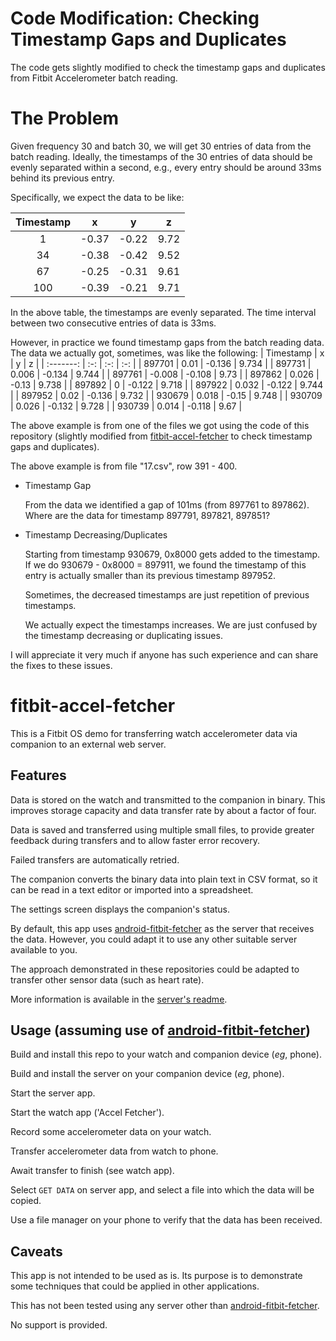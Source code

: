 # Code Modification: Checking Timestamp Gaps and Duplicates
The code gets slightly modified to check the timestamp gaps and duplicates from Fitbit Accelerometer batch reading.

# The Problem
Given frequency 30 and batch 30, we will get 30 entries of data from the batch reading. Ideally, the timestamps of
the 30 entries of data should be evenly separated within a second, e.g., every entry should be around 33ms behind
its previous entry. 

Specifically, we expect the data to be like:

| Timestamp | x | y | z |
| :-------: | :-: | :-: | :-: |
| 1 | -0.37 | -0.22 | 9.72 |
| 34 | -0.38 | -0.42 | 9.52 |
| 67 | -0.25 | -0.31 | 9.61 |
| 100 | -0.39 | -0.21 | 9.71 |

In the above table, the timestamps are evenly separated. The time interval between two consecutive entries of data is 33ms.

However, in practice we found timestamp gaps from the batch reading data. The data we actually got, sometimes, was like the following:
| Timestamp | x | y | z |
| :-------: | :-: | :-: | :-: |
| 897701 | 0.01 | -0.136 | 9.734 |
| 897731 | 0.006 | -0.134 | 9.744 |
| 897761 | -0.008 | -0.108 | 9.73 |
| 897862 | 0.026 | -0.13 | 9.738 |
| 897892 | 0 | -0.122 | 9.718 |
| 897922 | 0.032 | -0.122 | 9.744 |
| 897952 | 0.02 | -0.136 | 9.732 |
| 930679 | 0.018 | -0.15 | 9.748 |
| 930709 | 0.026 | -0.132 | 9.728 |
| 930739 | 0.014 | -0.118 | 9.67 |

The above example is from one of the files we got using the code of this repository (slightly modified from [fitbit-accel-fetcher](https://github.com/gondwanasoft/fitbit-accel-fetcher) to check timestamp gaps and duplicates). 

The above example is from file "17.csv", row 391 - 400. 

- Timestamp Gap
  
   From the data we identified a gap of 101ms (from 897761 to 897862). Where are the data for timestamp 897791, 897821, 897851?

- Timestamp Decreasing/Duplicates 

  Starting from timestamp 930679, 0x8000 gets added to the timestamp. If we do 930679 - 0x8000 = 897911, we found the timestamp of this entry is actually smaller than its previous timestamp 897952. 

  Sometimes, the decreased timestamps are just repetition of previous timestamps.

  We actually expect the timestamps increases. We are just confused by the timestamp decreasing or duplicating issues.

I will appreciate it very much if anyone has such experience and can share the fixes to these issues.

# fitbit-accel-fetcher
This is a Fitbit OS demo for transferring watch accelerometer data via companion to an external web server.

Features
-
Data is stored on the watch and transmitted to the companion in binary. This improves storage capacity and data transfer rate by about a factor of four.

Data is saved and transferred using multiple small files, to provide greater feedback during transfers and to allow faster error recovery.

Failed transfers are automatically retried.

The companion converts the binary data into plain text in CSV format, so it can be read in a text editor or imported into a spreadsheet.

The settings screen displays the companion's status.

By default, this app uses [android-fitbit-fetcher](https://github.com/gondwanasoft/android-fitbit-fetcher) as the server that receives the data. However, you could adapt it to use any other suitable server available to you.

The approach demonstrated in these repositories could be adapted to transfer other sensor data (such as heart rate).

More information is available in the [server's readme](https://github.com/gondwanasoft/android-fitbit-fetcher/blob/master/README.md).

Usage (assuming use of [android-fitbit-fetcher](https://github.com/gondwanasoft/android-fitbit-fetcher))
-
Build and install this repo to your watch and companion device (*eg*, phone).

Build and install the server on your companion device (*eg*, phone).

Start the server app.

Start the watch app ('Accel Fetcher').

Record some accelerometer data on your watch.

Transfer accelerometer data from watch to phone.

Await transfer to finish (see watch app).

Select `GET DATA` on server app, and select a file into which the data will be copied.

Use a file manager on your phone to verify that the data has been received.

Caveats
-

This app is not intended to be used as is. Its purpose is to demonstrate some techniques that could be applied in other applications.

This has not been tested using any server other than [android-fitbit-fetcher](https://github.com/gondwanasoft/android-fitbit-fetcher).

No support is provided.